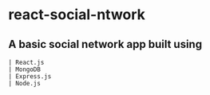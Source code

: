 # react-social-ntwork

  ## A basic social network app built using
    | React.js
    | MongoDB
    | Express.js
    | Node.js
